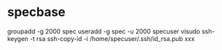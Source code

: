 # specbase
groupadd -g 2000 spec
useradd -g spec -u 2000 specuser
visudo
ssh-keygen -t rsa
ssh-copy-id -i /home/specuser/.ssh/id_rsa.pub xxx
